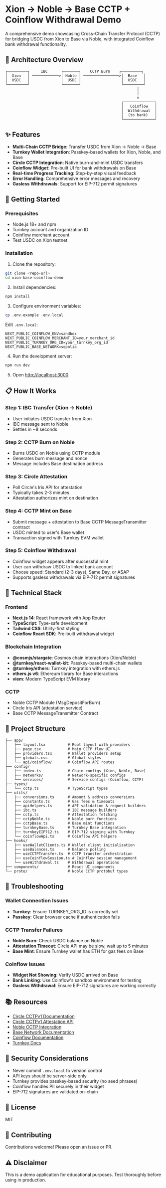 # Xion → Noble → Base CCTP + Coinflow Withdrawal Demo

A comprehensive demo showcasing Cross-Chain Transfer Protocol (CCTP) for bridging USDC from Xion to Base via Noble, with integrated Coinflow bank withdrawal functionality.

## 🌉 Architecture Overview

```
┌─────────┐     IBC      ┌───────┐    CCTP Burn    ┌─────────┐
│  Xion   │ ────────────>│ Noble │ ────────────────>│  Base   │
│  USDC   │              │  USDC │                  │  USDC   │
└─────────┘              └───────┘                  └─────────┘
                                                           │
                                                           │
                                                           v
                                                    ┌──────────────┐
                                                    │   Coinflow   │
                                                    │  Withdrawal  │
                                                    │  (to bank)   │
                                                    └──────────────┘
```

## ✨ Features

- **Multi-Chain CCTP Bridge**: Transfer USDC from Xion → Noble → Base
- **Turnkey Wallet Integration**: Passkey-based wallets for Xion, Noble, and Base
- **Circle CCTP Integration**: Native burn-and-mint USDC transfers
- **Coinflow Widget**: Pre-built UI for bank withdrawals on Base
- **Real-time Progress Tracking**: Step-by-step visual feedback
- **Error Handling**: Comprehensive error messages and recovery
- **Gasless Withdrawals**: Support for EIP-712 permit signatures

## 🚀 Getting Started

### Prerequisites

- Node.js 18+ and npm
- Turnkey account and organization ID
- Coinflow merchant account
- Test USDC on Xion testnet

### Installation

1. Clone the repository:
```bash
git clone <repo-url>
cd xion-base-coinflow-demo
```

2. Install dependencies:
```bash
npm install
```

3. Configure environment variables:
```bash
cp .env.example .env.local
```

Edit `.env.local`:
```env
NEXT_PUBLIC_COINFLOW_ENV=sandbox
NEXT_PUBLIC_COINFLOW_MERCHANT_ID=your_merchant_id
NEXT_PUBLIC_TURNKEY_ORG_ID=your_turnkey_org_id
NEXT_PUBLIC_BASE_NETWORK=sepolia
```

4. Run the development server:
```bash
npm run dev
```

5. Open [http://localhost:3000](http://localhost:3000)

## 📋 How It Works

### Step 1: IBC Transfer (Xion → Noble)
- User initiates USDC transfer from Xion
- IBC message sent to Noble
- Settles in ~8 seconds

### Step 2: CCTP Burn on Noble
- Burns USDC on Noble using CCTP module
- Generates burn message and nonce
- Message includes Base destination address

### Step 3: Circle Attestation
- Poll Circle's Iris API for attestation
- Typically takes 2-3 minutes
- Attestation authorizes mint on destination

### Step 4: CCTP Mint on Base
- Submit message + attestation to Base CCTP MessageTransmitter contract
- USDC minted to user's Base wallet
- Transaction signed with Turnkey EVM wallet

### Step 5: Coinflow Withdrawal
- Coinflow widget appears after successful mint
- User can withdraw USDC to linked bank account
- Choose speed: Standard (2-3 days), Same Day, or ASAP
- Supports gasless withdrawals via EIP-712 permit signatures

## 🔧 Technical Stack

### Frontend
- **Next.js 14**: React framework with App Router
- **TypeScript**: Type-safe development
- **Tailwind CSS**: Utility-first styling
- **Coinflow React SDK**: Pre-built withdrawal widget

### Blockchain Integration
- **@cosmjs/stargate**: Cosmos chain interactions (Xion/Noble)
- **@turnkey/react-wallet-kit**: Passkey-based multi-chain wallets
- **@turnkey/ethers**: Turnkey integration with ethers.js
- **ethers.js v6**: Ethereum library for Base interactions
- **viem**: Modern TypeScript EVM library

### CCTP
- Noble CCTP Module (MsgDepositForBurn)
- Circle Iris API (attestation service)
- Base CCTP MessageTransmitter Contract

## 📁 Project Structure

```
├── app/
│   ├── layout.tsx          # Root layout with providers
│   ├── page.tsx            # Main CCTP flow UI
│   ├── providers.tsx       # Wallet providers setup
│   ├── globals.css         # Global styles
│   └── api/coinflow/       # Coinflow API routes
├── config/
│   ├── index.ts            # Chain configs (Xion, Noble, Base)
│   ├── networks/           # Network-specific configs
│   └── services/           # Service configs (Coinflow, CCTP)
├── types/
│   └── cctp.ts             # TypeScript types
├── utils/
│   ├── conversions.ts      # Amount & address conversions
│   ├── constants.ts        # Gas fees & timeouts
│   ├── apiHelpers.ts       # API validation & request builders
│   ├── ibc.ts              # IBC message builders
│   ├── cctp.ts             # Attestation fetching
│   ├── cctpNoble.ts        # Noble burn functions
│   ├── cctpBase.ts         # Base mint functions
│   ├── turnkeyBase.ts      # Turnkey Base integration
│   ├── turnkeyEIP712.ts    # EIP-712 signing with Turnkey
│   └── coinflowApi.ts      # Coinflow API helpers
├── hooks/
│   ├── useWalletClients.ts # Wallet client initialization
│   ├── useBalances.ts      # Balance polling
│   ├── useCCTPTransfer.ts  # CCTP transfer orchestration
│   ├── useCoinflowSession.ts # Coinflow session management
│   └── useWithdrawal.ts    # Withdrawal operations
├── components/             # React UI components
└── proto/                  # Noble CCTP protobuf types
```

## 🐛 Troubleshooting

### Wallet Connection Issues
- **Turnkey**: Ensure TURNKEY_ORG_ID is correctly set
- **Passkey**: Clear browser cache if authentication fails

### CCTP Transfer Failures
- **Noble Burn**: Check USDC balance on Noble
- **Attestation Timeout**: Circle API may be slow, wait up to 5 minutes
- **Base Mint**: Ensure Turnkey wallet has ETH for gas fees on Base

### Coinflow Issues
- **Widget Not Showing**: Verify USDC arrived on Base
- **Bank Linking**: Use Coinflow's sandbox environment for testing
- **Gasless Withdrawal**: Ensure EIP-712 signatures are working correctly

## 📚 Resources

- [Circle CCTPv1 Documentation](https://developers.circle.com/stablecoins/docs/cctp-protocol-contract)
- [Circle CCTPv1 Attestation API](https://developers.circle.com/stablecoins/docs/cctp-attestation-service)
- [Noble CCTP Integration](https://docs.nobleassets.xyz/cctp)
- [Base Network Documentation](https://docs.base.org)
- [Coinflow Documentation](https://docs.coinflow.cash)
- [Turnkey Docs](https://docs.turnkey.com)

## 🔐 Security Considerations

- Never commit `.env.local` to version control
- API keys should be server-side only
- Turnkey provides passkey-based security (no seed phrases)
- Coinflow handles PII securely in their widget
- EIP-712 signatures are validated on-chain

## 📝 License

MIT

## 🤝 Contributing

Contributions welcome! Please open an issue or PR.

## ⚠️ Disclaimer

This is a demo application for educational purposes. Test thoroughly before using in production.
